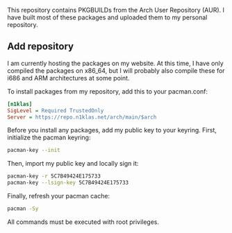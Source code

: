 This repository contains PKGBUILDs from the Arch User Repository
(AUR). I have built most of these packages and uploaded them to
my personal repository.

## Add repository
I am currently hosting the packages on my website. At this time,
I have only compiled the packages on x86_64, but I will probably
also compile these for i686 and ARM architectures at some point.

To install packages from my repository, add this to your pacman.conf:

```INI
[n1klas]
SigLevel = Required TrustedOnly
Server = https://repo.n1klas.net/arch/main/$arch
```

Before you install any packages, add my public key to your keyring.
First, initialize the pacman keyring:

```bash
pacman-key --init
```

Then, import my public key and locally sign it:

```bash
pacman-key -r 5C7B49424E175733
pacman-key --lsign-key 5C7B49424E175733
```

Finally, refresh your pacman cache:

```bash
pacman -Sy
```

All commands must be executed with root privileges.
